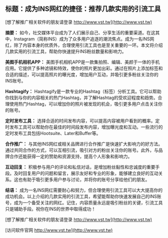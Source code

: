 ## **标题：成为INS网红的捷径：推荐几款实用的引流工具**

[想了解推广相关软件的朋友请登录 http://www.vst.tw](http://www.vst.tw)

**摘要：**
如今，社交媒体平台成为了人们展示自己、分享生活的重要渠道。在这其中，Instagram（简称INS）成为了众多用户追逐的潮流焦点。成为一名INS网红，除了内容本身的优质外，合理使用引流工具也是至关重要的一环。本文将介绍几款实用的引流工具，帮助你快速提升INS粉丝数量和影响力。

**美图手机相机APP：**
美图手机相机APP是一款集拍照、编辑、美颜于一体的手机应用。它提供了多种滤镜和特效，使你的照片更加出彩。通过在照片上添加标签和合适的描述，可以提高照片的曝光度，增加用户互动，并吸引更多粉丝关注你的INS账号。

**Hashtagify：**
Hashtagify是一款专业的Hashtag（标签）分析工具。它可以帮助你找到与你的内容相关的热门Hashtag，并了解Hashtag的受欢迎程度和趋势。合理使用热门Hashtag，可以增加你的照片被发现的机会，吸引更多用户点击关注你的账号。

**定时发布工具：**
选择合适的时间发布内容，可以提高内容被用户看到的概率。定时发布工具可以帮助你在最佳的时间段发布内容，增加曝光度和互动。一些流行的定时发布工具包括Hootsuite、Later和Buffer等。

**合作推广：**
与其他INS网红或相关品牌进行合作推广是快速扩大影响力的好方法。通过共同合作的方式，可以互相引流，吸引对方的粉丝关注你的账号。此外，与品牌合作还能获得一定的赞助和资源支持，提高个人形象和影响力。

**互动回复：**
积极参与用户的评论和私信对话，是增加粉丝黏性和忠诚度的重要手段。及时回复用户的问题和留言，展示友好和专业的形象，能够建立良好的互动关系。这也有助于吸引更多用户参与讨论，并将你的账号分享给他们的朋友。

**结语：**
成为一名INS网红需要耐心和努力，但合理使用引流工具可以大大提高你的成功机会。以上介绍的几款实用的引流工具，希望能帮助你快速发展自己的INS账号，成为一个备受关注的网红。记住，内容质量永远是吸引粉丝的关键，引流工具只是辅助手段。祝你在INS的世界中取得成功！

[想了解推广相关软件的朋友请登录 http://www.vst.tw](http://www.vst.tw)


[访问软件官网 http://www.vst.tw](http://www.vst.tw)

